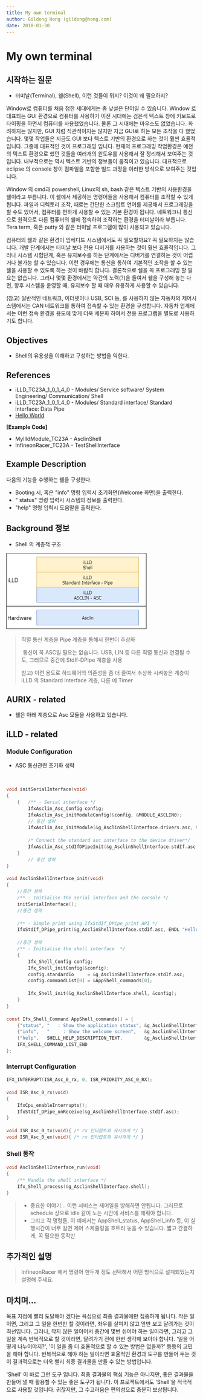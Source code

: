 ```yaml
---
title: My own terminal
author: Gildong Hong (gildong@hong.com)  
date: 2018-01-30
---
```


# My own terminal

## 시작하는 질문

* 터미날(Terminal), 쉘(Shell), 이런 것들이 뭐지?  이것이 왜 필요하지?




Window로 컴퓨터를 처음 접한 세대에게는 좀 낯설은 단어일 수 있습니다.  Window 로 대표되는 GUI 환경으로 컴퓨터를 사용하기 이전 시대에는 검은색 텍스트 창에 키보드로 타이핑을 하면서 컴퓨터를 사용했었습니다.  물론 그 시대에는 마우스도 없었습니다.  화려하지는 않지만, GUI 처럼 직관적이지는 않지만 지금 GUI로 하는 모든 조작을 다 했었습니다.  몇몇 작업들은 지금도 GUI 보다 텍스트 기반의 환경으로 하는 것이 훨씬 효율적입니다.  그중에 대표적인 것이 프로그래밍 입니다.  현재의 프로그래밍 작업환경은 예전의 텍스트 환경으로 했던 것들을 여러개의 윈도우를 사용해서 잘 정리해서 보여주는 것입니다.  내부적으로는 역시 텍스트 기반의 정보들이 움직이고 있습니다.  대표적으로 eclipse 의 console 창이 컴파일을 포함한 빌드 과정을 이러한 방식으로 보여주는 것입니다.

Window 의 cmd과 powershell, Linux의 sh, bash 같은 텍스트 기반의 사용환경을 쉘이라고 부릅니다.  이 쉘에서 제공하는 명령어들을 사용해서 컴퓨터를 조작할 수 있게 됩니다.  파일과 디렉토리 조작, 때로는 간단한 스크립트 언어를 제공해서 프로그래밍을 할 수도 있어서, 컴퓨터를 편하게 사용할 수 있는 기본 환경이 됩니다.  네트워크나 통신으로 원격으로 다른 컴퓨터의 쉘에 접속하여 조작하는 환경을 터미날이라 부릅니다.  Tera term, 혹은 putty 와 같은 터미날 프로그램이 많이 사용되고 있습니다.

컴퓨터의 쉘과 같은 환경이 임베디드 시스템에서도 꼭 필요할까요?  꼭 필요하지는 않습니다.  개발 단계에서는 터미날 보다 전용 디버거를 사용하는 것이 훨씬 효율적입니다.  그러나 시스템 시험단계, 혹은 유지보수를 하는 단계에서는 디버거를 연결하는 것이 어렵거나 불가능 할 수 있습니다.  이런 경우에는 통신을 통하여 기본적인 조작을 할 수 있는 쉘을 사용할 수 있도록 하는 것이 바람직 합니다.  결론적으로 쉘을 꼭 프로그래밍 할 필요는 없습니다.  그러나 몇몇 환경에서는 약간의 노력(?)을 들여서 쉘을 구성해 놓는 다면, 향후 시스템을 운영할 때, 유지보수 할 때 매우 유용하게 사용할 수 있습니다.

(참고) 일반적인 네트워크, 이더넷이나 USB, SCI 등, 를 사용하지 않는 자동차의 제어시스템에서는 CAN 네트워크를 통하여 접속할 수 있는 환경을 구성합니다.  자동차 업계에서는 이런 접속 환경을 용도에 맞게 더욱 세분화 하여서 전용 프로그램을 별도로 사용하기도 합니다.




## Objectives

* Shell의 유용성을 이해하고 구성하는 방법을 익힌다.



## References

* iLLD_TC23A_1_0_1_4_0 - Modules/ Service software/ System Engineering/ Communication/ Shell
* iLLD_TC23A_1_0_1_4_0 - Modules/ Standard interface/ Standard interface: Data Pipe
* [Hello World](./HelloWorld.md)

**[Example Code]**

* MyIlldModule_TC23A - AsclinShell
* InfineonRacer_TC23A - TestShellInterface




## Example Description 

다음의 기능을 수행하는 쉘을 구성한다.

* Booting 시, 혹은 "info"  명령 입력시 초기화면(Welcome 화면)을 출력한다.
* " status" 명령 입력시 시스템의 정보를 출력한다.
* "help" 명령 입력시 도움말을 출력한다.





## Background 정보

* Shell 의 계층적 구조

![MyOwnTerminal_ShellLayer](images/MyOwnTerminal_ShellLayer.png)

  

> 직렬 통신 계층을 Pipe 계층을 통해서 한번더 추상화
>
> ​	통신이 꼭 ASC일 필요는 없습니다. USB, LIN 등 다른 직렬 통신과 연결될 수도, 그러므로 중간에 StdIf-DPipe 계층을 사용
>
> 참고) 이런 용도로 하드웨어의 의존성을 좀 더 줄여서 추상화 시켜놓은 계층이 iLLD 의 Standard Interface 계층, 다른 예 Timer 



## AURIX - related

* 쉘은 아래 계층으로 Asc 모듈을 사용하고 있습니다.





## iLLD - related

### Module Configuration

* ASC  통신관련 초기화 생략

  ​


```c
void initSerialInterface(void)
{
    {   /** - Serial interface */
        IfxAsclin_Asc_Config config;
        IfxAsclin_Asc_initModuleConfig(&config, &MODULE_ASCLIN0);
		// 중간 생략       
        IfxAsclin_Asc_initModule(&g_AsclinShellInterface.drivers.asc, &config);

        /* Connect the standard asc interface to the device driver*/
        IfxAsclin_Asc_stdIfDPipeInit(&g_AsclinShellInterface.stdIf.asc, &g_AsclinShellInterface.drivers.asc);
    }
		// 중간 생략       
}

void AsclinShellInterface_init(void)
{
	//중간 생략
    /** - Initialise the serial interface and the console */
    initSerialInterface();
	//중간 생략

    /** - Simple print using IfxStdIf_DPipe_print API */
    IfxStdIf_DPipe_print(&g_AsclinShellInterface.stdIf.asc, ENDL "Hello world!  => print using IfxStdIf_DPipe_print()"ENDL);

	//중간 생략
    /** - Initialise the shell interface  */
    {
        Ifx_Shell_Config config;
        Ifx_Shell_initConfig(&config);
        config.standardIo     = &g_AsclinShellInterface.stdIf.asc;
        config.commandList[0] = &AppShell_commands[0];

        Ifx_Shell_init(&g_AsclinShellInterface.shell, &config);
    }
}

const Ifx_Shell_Command AppShell_commands[] = {
    {"status", "   : Show the application status", &g_AsclinShellInterface,       &AppShell_status,    },
    {"info",   "     : Show the welcome screen",   &g_AsclinShellInterface,       &AppShell_info,      },
    {"help",   SHELL_HELP_DESCRIPTION_TEXT,        &g_AsclinShellInterface.shell, &Ifx_Shell_showHelp, },
    IFX_SHELL_COMMAND_LIST_END
};
```



### Interrupt Configuration

```c
IFX_INTERRUPT(ISR_Asc_0_rx, 0, ISR_PRIORITY_ASC_0_RX);

void ISR_Asc_0_rx(void)
{
    IfxCpu_enableInterrupts();
    IfxStdIf_DPipe_onReceive(&g_AsclinShellInterface.stdIf.asc);
}

void ISR_Asc_0_tx(void){ /* rx 인터럽트와 유사하게 */ }
void ISR_Asc_0_ex(void){ /* rx 인터럽트와 유사하게 */ }

```



### Shell 동작

```c
void AsclinShellInterface_run(void)
{
    /** Handle the shell interface */
    Ifx_Shell_process(&g_AsclinShellInterface.shell);
}
```

> * 중요한 이야기... 이런 서비스는 제어일을 방해하면 안됩니다.  그러므로 schedule 상으로 idle 같이 노는 시간에 서비스를 해줘야 합니다.
> * 그리고 각 명령들, 이 예에서는 AppShell_status, AppShell_info 등, 이 실행시간이 너무 길면 제어 스케쥴링을 흐트러 놓을 수 있습니다.  짧고 간결하게, 꼭 필요한 동작만




## 추가적인 설명

> InfineonRacer 에서 명령어 한두개 정도 선택해서 어떤 방식으로 설계되었는지 설명해 주세요.



## 마치며...

목표 지점에 빨리 도달해야 겠다는 욕심으로 최종 결과물에만 집중하게 됩니다.  작은 일이면, 그리고 그 일을 한번만 할 것이라면, 좌우를 살피지 않고 앞만 보고 달려가는 것이 최선입니다.  그러나, 작지 않은 일이어서 중간에 몇번 쉬어야 하는 일이라면, 그리고 그 일을 계속 반복적으로 할 것이라면, 달려가기 전에 한번 생각해 보아야 합니다.  '일을 어떻게 나누어야지?', '이 일을 좀 더 효율적으로 할 수 있는 방법은 없을까?' 등등의 고민을 해야 합니다.  반복적으로 해야 하는 일이라면 효율적인 환경과 도구를 만들어 두는 것이 결과적으로는 더욱 빨리 최종 결과물을 만들 수 있는 방법입니다.  

'Shell' 이 바로 그런 도구 입니다.  최종 결과물의 핵심 기능은 아니지만, 좋은 결과물을 만들어 낼 때 활용할 수 있는 좋은 도구가 됩니다.  이 프로젝트에서도 'Shell'을 적극적으로 사용할 것입니다.  귀찮지만, 그 수고러움은 편의성으로 충분히 보상됩니다.
